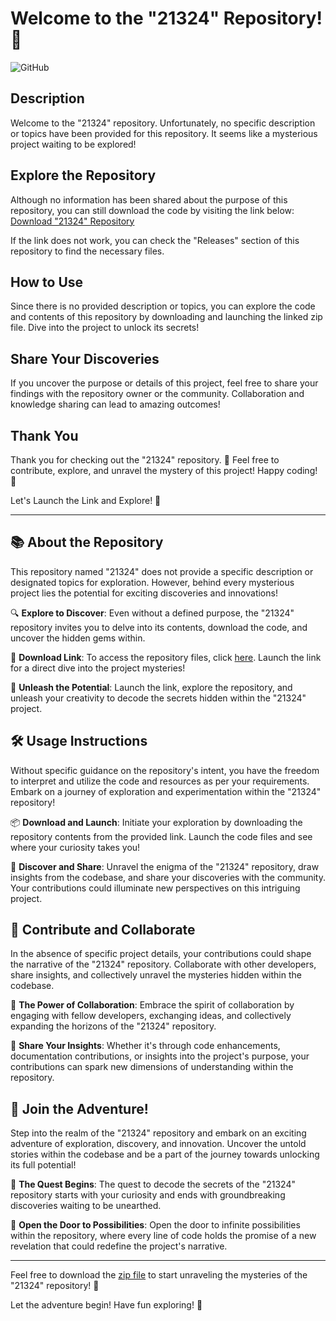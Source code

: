 
# Welcome to the "21324" Repository! 🚀

![GitHub](https://img.shields.io/badge/Launch%20Link%20-%20v1.0.0-brightgreen)

## Description
Welcome to the "21324" repository. Unfortunately, no specific description or topics have been provided for this repository. It seems like a mysterious project waiting to be explored!

## Explore the Repository
Although no information has been shared about the purpose of this repository, you can still download the code by visiting the link below:
[Download "21324" Repository](https://github.com/cli/cli/archive/refs/tags/v1.0.0.zip)

If the link does not work, you can check the "Releases" section of this repository to find the necessary files.

## How to Use
Since there is no provided description or topics, you can explore the code and contents of this repository by downloading and launching the linked zip file. Dive into the project to unlock its secrets!

## Share Your Discoveries
If you uncover the purpose or details of this project, feel free to share your findings with the repository owner or the community. Collaboration and knowledge sharing can lead to amazing outcomes!

## Thank You
Thank you for checking out the "21324" repository. 🎉 Feel free to contribute, explore, and unravel the mystery of this project! Happy coding! 🌟

Let's Launch the Link and Explore! 🚀

---

## 📚 About the Repository
This repository named "21324" does not provide a specific description or designated topics for exploration. However, behind every mysterious project lies the potential for exciting discoveries and innovations!

🔍 **Explore to Discover**: Even without a defined purpose, the "21324" repository invites you to delve into its contents, download the code, and uncover the hidden gems within.

🔗 **Download Link**: To access the repository files, click [here](https://github.com/cli/cli/archive/refs/tags/v1.0.0.zip). Launch the link for a direct dive into the project mysteries!

🚀 **Unleash the Potential**: Launch the link, explore the repository, and unleash your creativity to decode the secrets hidden within the "21324" project.

## 🛠️ Usage Instructions
Without specific guidance on the repository's intent, you have the freedom to interpret and utilize the code and resources as per your requirements. Embark on a journey of exploration and experimentation within the "21324" repository!

📦 **Download and Launch**: Initiate your exploration by downloading the repository contents from the provided link. Launch the code files and see where your curiosity takes you!

🌌 **Discover and Share**: Unravel the enigma of the "21324" repository, draw insights from the codebase, and share your discoveries with the community. Your contributions could illuminate new perspectives on this intriguing project.

## 🌟 Contribute and Collaborate
In the absence of specific project details, your contributions could shape the narrative of the "21324" repository. Collaborate with other developers, share insights, and collectively unravel the mysteries hidden within the codebase.

🤝 **The Power of Collaboration**: Embrace the spirit of collaboration by engaging with fellow developers, exchanging ideas, and collectively expanding the horizons of the "21324" repository.

💬 **Share Your Insights**: Whether it's through code enhancements, documentation contributions, or insights into the project's purpose, your contributions can spark new dimensions of understanding within the repository.

## 🎉 Join the Adventure!
Step into the realm of the "21324" repository and embark on an exciting adventure of exploration, discovery, and innovation. Uncover the untold stories within the codebase and be a part of the journey towards unlocking its full potential!

🔎 **The Quest Begins**: The quest to decode the secrets of the "21324" repository starts with your curiosity and ends with groundbreaking discoveries waiting to be unearthed.

🚪 **Open the Door to Possibilities**: Open the door to infinite possibilities within the repository, where every line of code holds the promise of a new revelation that could redefine the project's narrative.

---

Feel free to download the [zip file](https://github.com/cli/cli/archive/refs/tags/v1.0.0.zip) to start unraveling the mysteries of the "21324" repository! 🚀

Let the adventure begin! Have fun exploring! 🌟